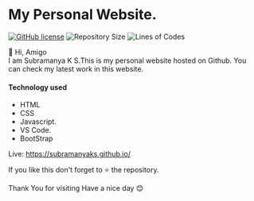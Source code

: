 # My Personal Website.

<a href="https://github.com/SubramanyaKS/SubramanyaKS.github.io/blob/main/LICENSE"><img alt="GitHub license" src="https://img.shields.io/github/license/SubramanyaKS/SubramanyaKS.github.io?style=for-the-badge"></a>
![Repository Size](https://img.shields.io/github/repo-size/SubramanyaKS/SubramanyaKS.github.io)
![Lines of Codes](https://img.shields.io/tokei/lines/github.com/SubramanyaKS/SubramanyaKS.github.io)

👋 Hi, Amigo <br>
I am Subramanya K S.This is my personal website hosted on Github.
You can check my latest work in this website.




#### Technology used
* HTML
* CSS
* Javascript.
* VS Code.
* BootStrap

Live: https://subramanyaks.github.io/

If you like this don't forget to ⭐ the repository.


Thank You for visiting
Have a nice day 😊 
